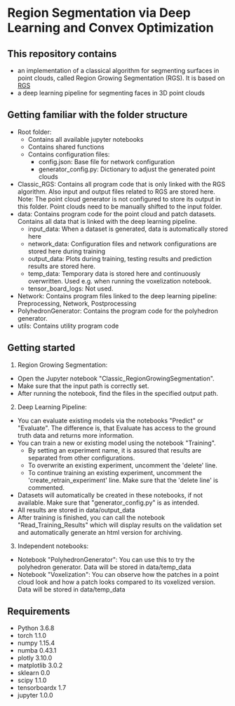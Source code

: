 # Region Segmentation via Deep Learning and Convex Optimization

## This repository contains 
* an implementation of a classical algorithm for segmenting surfaces in point clouds, called Region Growing Segmentation (RGS). It is based on [RGS](http://www.pointclouds.org/documentation/tutorials/region_growing_segmentation.php)
* a deep learning pipeline for segmenting faces in 3D point clouds

## Getting familiar with the folder structure
* Root folder: 
  * Contains all available jupyter notebooks
  * Contains shared functions
  * Contains configuration files:
    * config.json: Base file for network configuration
    * generator_config.py: Dictionary to adjust the generated point clouds
* Classic_RGS: Contains all program code that is only linked with the RGS algorithm. Also input and output files related to RGS are stored here. Note: The point cloud generator is not configured to store its output in this folder. Point clouds need to be manually shifted to the input folder.
* data: Contains program code for the point cloud and patch datasets. Contains all data that is linked with the deep learning pipeline.
  * input_data: When a dataset is generated, data is automatically stored here
  * network_data: Configuration files and network configurations are stored here during training
  * output_data: Plots during training, testing results and prediction results are stored here.
  * temp_data: Temporary data is stored here and continuously overwritten. Used e.g. when running the voxelization notebook.
  * tensor_board_logs: Not used.
* Network: Contains program files linked to the deep learning pipeline: Preprocessing, Network, Postprocessing
* PolyhedronGenerator: Contains the program code for the polyhedron generator.
* utils: Contains utility program code

## Getting started
1. Region Growing Segmentation:
  * Open the Jupyter notebook "Classic_RegionGrowingSegmentation". 
  * Make sure that the input path is correctly set.
  * After running the notebook, find the files in the specified output path.
2. Deep Learning Pipeline:
  * You can evaluate existing models via the notebooks "Predict" or "Evaluate". The difference is, that Evaluate has access to the ground truth data and returns more information. 
  * You can train a new or existing model using the notebook "Training". 
     * By setting an experiment name, it is assured that results are separated from other configurations. 
     * To overwrite an existing experiment, uncomment the 'delete' line.
     * To continue training an existing experiment, uncomment the 'create_retrain_experiment' line. Make sure that the 'delete line' is commented.
  * Datasets will automatically be created in these notebooks, if not available. Make sure that "generator_config.py" is as intended.
  * All results are stored in data/output_data
  * After training is finished, you can call the notebook "Read_Training_Results" which will display results on the validation set and automatically generate an html version for archiving.
3. Independent notebooks:
  * Notebook "PolyhedronGenerator": You can use this to try the polyhedron generator. Data will be stored in data/temp_data
  * Notebook "Voxelization": You can observe how the patches in a point cloud look and how a patch looks compared to its voxelized version. Data will be stored in data/temp_data
  
## Requirements
* Python 3.6.8
* torch 1.1.0
* numpy 1.15.4
* numba 0.43.1
* plotly 3.10.0
* matplotlib 3.0.2
* sklearn 0.0
* scipy 1.1.0
* tensorboardx 1.7
* jupyter 1.0.0

